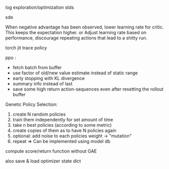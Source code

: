

log exploration/optimization stds

sde

When negative advantage has been observed, lower learning rate for critic. This keeps the expectation higher.
or
Adjust learning rate based on performance, discourage repeating actions that lead to a shitty run.

torch jit trace policy

ppo :
* fetch batch from buffer 
* use factor of old/new value estimate instead of static range
* early stopping with KL divergence
* summary info instead of last 
* save some high return action-sequences even after resetting the rollout buffer


Genetic Policy Selection:
1. create N random policies
2. train them independently for set amount of time
3. take n best policies (according to some metric)
4. create copies of them as to have N policies again 
5. optional: add noise to each policies weight -> "mutation"
6. repeat
=> Can be implemented using model db

compute score/return function without GAE

also save & load optimizer state dict